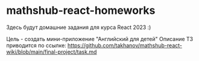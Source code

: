 # mathshub-react-homeworks

Здесь будут домашние задания для курса React 2023 :)

Цель - создать мини-приложение "Английский для детей"
Описание ТЗ приводится по ссылке:
https://github.com/takhanov/mathshub-react-wiki/blob/main/final-project/task.md
